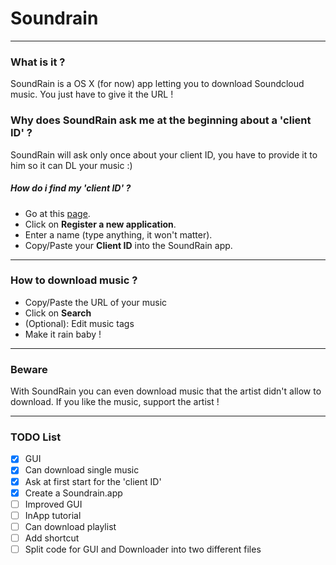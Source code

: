# Soundrain
---

### What is it ?

SoundRain is a OS X (for now) app letting you to download Soundcloud music.
You just have to give it the URL !

### Why does SoundRain ask me at the beginning about a 'client ID' ?

SoundRain will ask only once about your client ID, you have to provide it to him
so it can DL your music :)

##### How do i find my 'client ID' ?

* Go at this [page](http://soundcloud.com/you/apps).
* Click on **Register a new application**.
* Enter a name (type anything, it won't matter).
* Copy/Paste your **Client ID** into the SoundRain app.

---

### How to download music ?

* Copy/Paste the URL of your music
* Click on **Search**
* (Optional): Edit music tags
* Make it rain baby !

---

### Beware

With SoundRain you can even download music that the artist didn't allow to download.
If you like the music, support the artist !

---

### TODO List

- [X] GUI
- [X] Can download single music
- [X] Ask at first start for the 'client ID'
- [X] Create a Soundrain.app
- [ ] Improved GUI
- [ ] InApp tutorial
- [ ] Can download playlist
- [ ] Add shortcut
- [ ] Split code for GUI and Downloader into two different files

